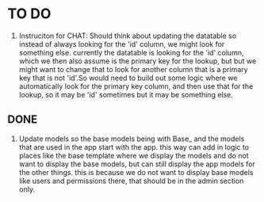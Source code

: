 # TO DO 

1. Instruciton for CHAT: Should think about updating the datatable so instead of always looking for the 'id' column, we might look for something else. currently the datatable is looking for the 'id' column, which we then also assume is the primary key for the lookup, but but we might want to change that to look for another column that is a primary key that is not 'id'.So would need to build out some logic where we automatically look for the primary key column, and then use that for the lookup, so it may be 'id' sometimes but it may be something else.

## DONE 

1. Update models so the base models being with Base_ and the models that are used in the app start with the app. this way can add in logic to places like the base template where we display the models and do not want to display the base models, but can still display the app models for the other things. this is because we do not want to display base models like users and permissions there, that should be in the admin section only.